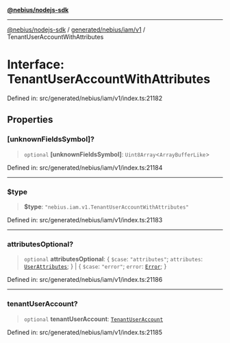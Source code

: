 [**@nebius/nodejs-sdk**](../../../../../README.md)

---

[@nebius/nodejs-sdk](../../../../../README.md) / [generated/nebius/iam/v1](../README.md) / TenantUserAccountWithAttributes

# Interface: TenantUserAccountWithAttributes

Defined in: src/generated/nebius/iam/v1/index.ts:21182

## Properties

### \[unknownFieldsSymbol\]?

> `optional` **\[unknownFieldsSymbol\]**: `Uint8Array`\<`ArrayBufferLike`\>

Defined in: src/generated/nebius/iam/v1/index.ts:21184

---

### $type

> **$type**: `"nebius.iam.v1.TenantUserAccountWithAttributes"`

Defined in: src/generated/nebius/iam/v1/index.ts:21183

---

### attributesOptional?

> `optional` **attributesOptional**: \{ `$case`: `"attributes"`; `attributes`: [`UserAttributes`](UserAttributes.md); \} \| \{ `$case`: `"error"`; `error`: [`Error`](Error.md); \}

Defined in: src/generated/nebius/iam/v1/index.ts:21186

---

### tenantUserAccount?

> `optional` **tenantUserAccount**: [`TenantUserAccount`](TenantUserAccount.md)

Defined in: src/generated/nebius/iam/v1/index.ts:21185
